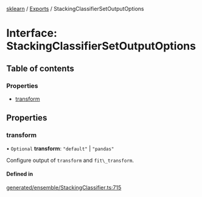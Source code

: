 [sklearn](../readme.md) / [Exports](../modules.md) / StackingClassifierSetOutputOptions

# Interface: StackingClassifierSetOutputOptions

## Table of contents

### Properties

- [transform](StackingClassifierSetOutputOptions.md#transform)

## Properties

### transform

• `Optional` **transform**: ``"default"`` \| ``"pandas"``

Configure output of `transform` and `fit\_transform`.

#### Defined in

[generated/ensemble/StackingClassifier.ts:715](https://github.com/transitive-bullshit/scikit-learn-ts/blob/367336a/packages/sklearn/src/generated/ensemble/StackingClassifier.ts#L715)

